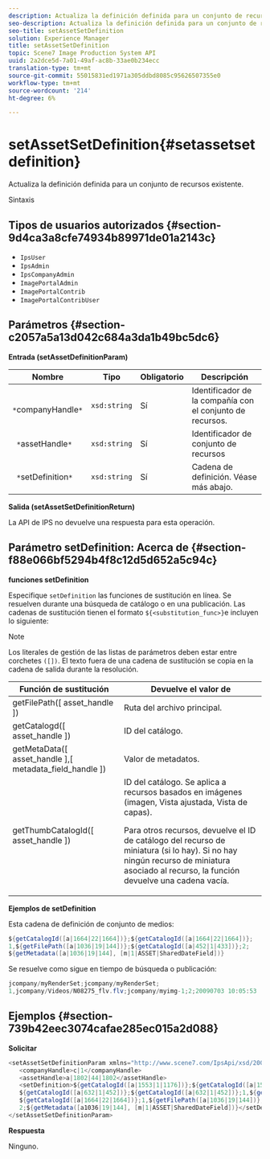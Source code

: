 ```yaml
---
description: Actualiza la definición definida para un conjunto de recursos existente.
seo-description: Actualiza la definición definida para un conjunto de recursos existente.
seo-title: setAssetSetDefinition
solution: Experience Manager
title: setAssetSetDefinition
topic: Scene7 Image Production System API
uuid: 2a2dce5d-7a01-49af-ac8b-33ae0b234ecc
translation-type: tm+mt
source-git-commit: 55015831ed1971a305ddbd8085c95626507355e0
workflow-type: tm+mt
source-wordcount: '214'
ht-degree: 6%

---
```



# setAssetSetDefinition{#setassetsetdefinition}

Actualiza la definición definida para un conjunto de recursos existente.

Sintaxis

## Tipos de usuarios autorizados {#section-9d4ca3a8cfe74934b89971de01a2143c}

* `IpsUser`
* `IpsAdmin`
* `IpsCompanyAdmin`
* `ImagePortalAdmin`
* `ImagePortalContrib`
* `ImagePortalContribUser`

## Parámetros {#section-c2057a5a13d042c684a3da1b49bc5dc6}

**Entrada (setAssetDefinitionParam)**

| Nombre | Tipo | Obligatorio | Descripción |
|---|---|---|---|
| ` *`companyHandle`*` | `xsd:string` | Sí | Identificador de la compañía con el conjunto de recursos. |
| ` *`assetHandle`*` | `xsd:string` | Sí | Identificador de conjunto de recursos |
| ` *`setDefinition`*` | `xsd:string` | Sí | Cadena de definición. Véase más abajo. |

**Salida (setAssetSetDefinitionReturn)**

La API de IPS no devuelve una respuesta para esta operación.

## Parámetro setDefinition: Acerca de {#section-f88e066bf5294b4f8c12d5d652a5c94c}

**funciones setDefinition**

Especifique `setDefinition` las funciones de sustitución en línea. Se resuelven durante una búsqueda de catálogo o en una publicación. Las cadenas de sustitución tienen el formato `${<substitution_func>}`e incluyen lo siguiente:

>[!NOTE]
>
>Los literales de gestión de las listas de parámetros deben estar entre corchetes `([])`. El texto fuera de una cadena de sustitución se copia en la cadena de salida durante la resolución.

<table id="table_A93D2C273B694C289208AA926B2597CD"> 
 <thead> 
  <tr> 
   <th colname="col1" class="entry"> Función de sustitución </th> 
   <th colname="col2" class="entry"> Devuelve el valor de </th> 
  </tr> 
 </thead>
 <tbody> 
  <tr> 
   <td colname="col1"> <span class="codeph"> getFilePath([ <span class="varname"> asset_handle </span>]) </span> </td> 
   <td colname="col2"> Ruta del archivo principal. </td> 
  </tr> 
  <tr> 
   <td colname="col1"> <span class="codeph"> getCatalogd([ <span class="varname"> asset_handle </span>]) </span> </td> 
   <td colname="col2"> ID del catálogo. </td> 
  </tr> 
  <tr> 
   <td colname="col1"> <span class="codeph"> getMetaData([ <span class="varname"> asset_handle </span>],[ <span class="varname"> metadata_field_handle </span>]) </span> </td> 
   <td colname="col2"> Valor de metadatos. </td> 
  </tr> 
  <tr> 
   <td colname="col1"> <span class="codeph"> getThumbCatalogId([ <span class="varname"> asset_handle </span>]) </span> </td> 
   <td colname="col2"> ID del catálogo. Se aplica a recursos basados en imágenes (imagen, Vista ajustada, Vista de capas). <p>Para otros recursos, devuelve el ID de catálogo del recurso de miniatura (si lo hay). Si no hay ningún recurso de miniatura asociado al recurso, la función devuelve una cadena vacía. </p> </td> 
  </tr> 
 </tbody> 
</table>

**Ejemplos de setDefinition**

Esta cadena de definición de conjunto de medios:

```java
${getCatalogId([a|1664|22|1664])};${getCatalogId([a|1664|22|1664])}; 
1,${getFilePath([a|1036|19|144])};${getCatalogId([a|452|1|433])};2; 
${getMetadata([a|1036|19|144], [m|1|ASSET|SharedDateField])}
```

Se resuelve como sigue en tiempo de búsqueda o publicación:

```java
jcompany/myRenderSet;jcompany/myRenderSet; 
1,jcompany/Videos/N08275_flv.flv;jcompany/myimg-1;2;20090703 10:05:53
```

## Ejemplos {#section-739b42eec3074cafae285ec015a2d088}

**Solicitar**

```java
<setAssetSetDefinitionParam xmlns="http://www.scene7.com/IpsApi/xsd/2009-07-31"> 
   <companyHandle>c|1</companyHandle> 
   <assetHandle>a|1802|44|1802</assetHandle> 
   <setDefinition>${getCatalogId([a|1553|1|1176])};${getCatalogId([a|1553|1|1176])};1;img1, 
   ${getCatalogId([a|632|1|452])};${getCatalogId([a|632|1|452])};1,${getCatalogId([a|1664|22|1664])}; 
   ${getCatalogId([a|1664|22|1664])};1,${getFilePath([a|1036|19|144])};${getCatalogId([ a|452|1|433])}; 
   2;${getMetadata([a1036|19|144], [m|1|ASSET|SharedDateField])}</setDefinition> 
</setAssetSetDefinitionParam>
```

**Respuesta**

Ninguno.
